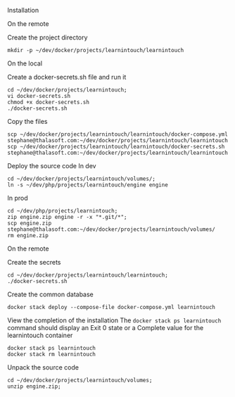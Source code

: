 Installation

On the remote

Create the project directory
```
mkdir -p ~/dev/docker/projects/learnintouch/learnintouch
```

On the local

Create a docker-secrets.sh file and run it
```
cd ~/dev/docker/projects/learnintouch;
vi docker-secrets.sh
chmod +x docker-secrets.sh
./docker-secrets.sh
```

Copy the files
```
scp ~/dev/docker/projects/learnintouch/learnintouch/docker-compose.yml stephane@thalasoft.com:~/dev/docker/projects/learnintouch/learnintouch
scp ~/dev/docker/projects/learnintouch/learnintouch/docker-secrets.sh stephane@thalasoft.com:~/dev/docker/projects/learnintouch/learnintouch
```

Deploy the source code
In dev
```
cd ~/dev/docker/projects/learnintouch/volumes/;
ln -s ~/dev/php/projects/learnintouch/engine engine
```
In prod
```
cd ~/dev/php/projects/learnintouch;
zip engine.zip engine -r -x "*.git/*";
scp engine.zip stephane@thalasoft.com:~/dev/docker/projects/learnintouch/volumes/
rm engine.zip
```

On the remote

Create the secrets
```
cd ~/dev/docker/projects/learnintouch/learnintouch;
./docker-secrets.sh
```

Create the common database
```
docker stack deploy --compose-file docker-compose.yml learnintouch
```

View the completion of the installation
The `docker stack ps learnintouch` command should display an Exit 0 state or a Complete value for the learnintouch container
```
docker stack ps learnintouch
docker stack rm learnintouch
```

Unpack the source code
```
cd ~/dev/docker/projects/learnintouch/volumes;
unzip engine.zip;
```
